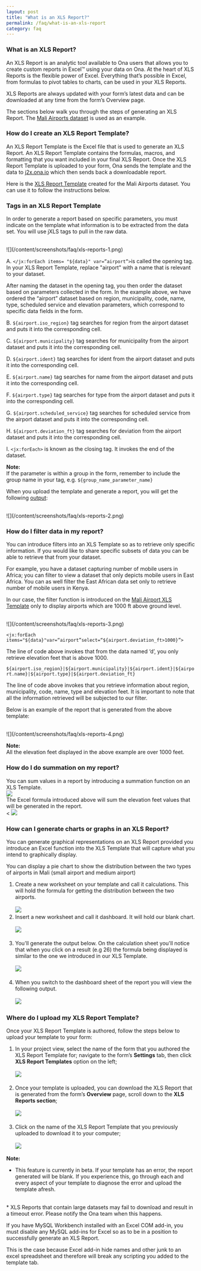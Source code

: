 ```yaml
---
layout: post
title: "What is an XLS Report?"
permalink: /faq/what-is-an-xls-report
category: faq
---
```


### What is an XLS Report?

An XLS Report is an analytic tool available to Ona users that allows you to create custom reports in Excel™ using your data on Ona.  At the heart of XLS Reports is the flexible power of Excel.  Everything that’s possible in Excel, from formulas to pivot tables to charts, can be used in your XLS Reports.      

XLS Reports are always updated with your form’s latest data and can be downloaded at any time from the form’s Overview page.  

The sections below walk you through the steps of generating an XLS Report.  The [Mali Airports dataset](https://ona.io/acme/2280/18477) is used as an example.

### How do I create an XLS Report Template? 

An XLS Report Template is the Excel file that is used to generate an XLS Report.  An XLS Report Template contains the formulas, macros, and formatting that you want included in your final XLS Report.  Once the XLS Report Template is uploaded to your form, Ona sends the template and the data to [j2x.ona.io](https://j2x.ona.io/) which then sends back a downloadable report.

Here is the [XLS Report Template](https://docs.google.com/a/ona.io/spreadsheets/d/1bfeYJOWt72NBP_nZYruJOgEVIUvIgPTo2av4bjw67X4/edit#gid=965777567) created for the Mali Airports dataset.  You can use it to follow the instructions below.

### Tags in an XLS Report Template

In order to generate a report based on specific parameters, you must indicate on the template what information is to be extracted from the data set. You will use jXLS tags to pull in the raw data.

<br>
![](/content/screenshots/faq/xls-reports-1.png)

A.  `</jx:forEach items= "${data}" var=”airport”>`is called the opening tag. In your XLS Report Template, replace "airport" with a name that is relevant to your dataset.

After naming the dataset in the opening tag, you then order the dataset based on parameters collected in the form. 
In the example above, we have ordered the “airport” dataset based on region, municipality, code, name, type, scheduled service and elevation parameters, which correspond to specific data fields in the form. 

B.  `${airport.iso_region}` tag searches for region from the airport dataset and puts it into the corresponding cell.

C.  `${airport.municipality}` tag searches for municipality from the airport dataset and puts it into the corresponding cell.

D.  `${airport.ident}` tag searches for ident from the airport dataset and puts it into the corresponding cell.

E.  `${airport.name}` tag searches for name from the airport dataset and puts it into the corresponding cell.

F.  `${airport.type}` tag searches for type from the airport dataset and puts it into the corresponding cell.

G.  `${airport.scheduled_service}` tag searches for scheduled service from the airport dataset and puts it into the corresponding cell.

H.  `${airport.deviation_ft}` tag searches for deviation from the airport dataset and puts it into the corresponding cell.

I.  `<jx:forEach>` is known as the closing tag. It invokes the end of the dataset.


>
**Note:** <br/>  If the parameter is within a group in the form, remember to include the group name in your tag, e.g. `${group_name_parameter_name}` 

When you upload the template and generate a report, you will get the following [output](https://docs.google.com/a/ona.io/spreadsheets/d/16Lt-FgO-M0NwlNysQlVN_kw0y7__5242BocIL5ZBNsM/edit?usp=sharing):

<br>
![](/content/screenshots/faq/xls-reports-2.png)

### How do I filter data in my report?

You can introduce filters into an XLS Template so as to retrieve only specific information. If you would like to share specific subsets of data you can be able to retrieve that from your dataset. 

For example, you have a dataset capturing number of mobile users in Africa; you can filter to view a dataset that only depicts mobile users in East Africa. You can as well filter the East African data set only to retrieve number of mobile users in Kenya.

In our case, the filter function is introduced on the [Mali Airport XLS Template](https://docs.google.com/a/ona.io/spreadsheets/d/16Lt-FgO-M0NwlNysQlVN_kw0y7__5242BocIL5ZBNsM/edit?usp=sharing) only to display airports which are 1000 ft above ground level.

<br>
![](/content/screenshots/faq/xls-reports-3.png)

`<jx:forEach items="${data}"var=“airport”select=“${airport.deviation_ft>1000}”>`

The line of code above invokes that from the data named ‘d’, you only retrieve elevation feet that is above 1000.

`${airport.iso_region}|${airport.municipality}|${airport.ident}|${airport.name}|${airport.type}|${airport.deviation_ft}`

The line of code above invokes that you retrieve information about region, municipality, code, name, type and elevation feet. It is important to note that all the information retrieved will be subjected to our filter.

Below is an example of the report that is generated from the above template:

<br>
![](/content/screenshots/faq/xls-reports-4.png)

>
**Note:** <br/> All the elevation feet displayed in the above example are over 1000 feet.

### How do I do summation on my report?

You can sum values in a report by introducing a summation function on an XLS Template.
<br>
![](/content/screenshots/faq/xls-reports-5.png)
<br>
The Excel formula introduced above will sum the elevation feet values that will be generated in the report.
<br><
 ![](/content/screenshots/faq/xls-reports-6.png)

### How can I generate charts or graphs in an XLS Report?

You can generate graphical representations on an XLS Report provided you introduce an Excel function into the XLS Template that will capture what you intend to graphically display.

You can display a pie chart to show the distribution between the two types of airports in Mali (small airport and medium airport)

1. Create a new worksheet on your template and call it calculations. This will hold the formula for getting the distribution between the two airports.
<br><br>
![](/content/screenshots/faq/xls-reports-7.png)
2. Insert a new worksheet and call it dashboard. It will hold our blank chart.
<br><br>
![](/content/screenshots/faq/xls-reports-8.png)
<br><br>
3. You'll generate the output below. On the calculation sheet you'll notice that when you click on a result (e.g 26) the formula being displayed is similar to the one we introduced in our XLS Template.
<br><br>
![](/content/screenshots/faq/xls-reports-9.png)
<br><br>
4. When you switch to the dashboard sheet of the report you will view the following output.
<br><br>
![](/content/screenshots/faq/xls-reports-10.png)

### Where do I upload my XLS Report Template?

Once your XLS Report Template is authored, follow the steps below to upload your template to your form:

1. In your project view, select the name of the form that you authored the XLS Report Template for; navigate to the form’s  **Settings** tab, then click **XLS Report Templates** option on the left;
<br><br>
![](/content/screenshots/faq/xls-reports-11.png)
<br><br>
2. Once your template is uploaded, you can download the XLS Report that is generated from the form’s **Overview** page, scroll down to the **XLS Reports section**;
<br><br>
![](/content/screenshots/faq/xls-reports-12.png)
<br><br>
3. Click on the name of the XLS Report Template that you previously uploaded to download it to your computer;
<br><br>
![](/content/screenshots/faq/xls-reports-13.png)

> 
**Note:** <br/> 
* This feature is currently in beta. If your template has an error, the report generated will be blank. If you experience this, go through each and every aspect of your template to diagnose the error and upload the template afresh.
<br>
* XLS Reports that contain large datasets may fail to download and result in a timeout error.  Please notify the Ona team when this happens.

If you have MySQL Workbench installed with an Excel COM add-in, you must disable any MySQL add-ins for Excel so as to be in a position to successfully generate an XLS Report.

This is the case because Excel add-in hide names and other junk to an excel spreadsheet and therefore will break any scripting you added to the template tab. 
